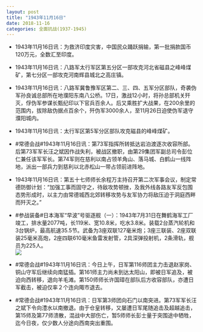 ```yaml
---
layout: post
title: "1943年11月16日"
date: 2018-11-16
categories: 全面抗战(1937-1945)
---
```


<meta name="referrer" content="no-referrer" />

- 1943年11月16日讯：为救济印度灾害，中国民众踊跃捐输，第一批捐款国币120万元，全数汇至印度。 

- 1943年11月16日讯：八路军太行军区第五分区一部攻克河北省磁县之峰峰煤矿，第七分区一部攻克河南辉县城北之高庄镇。 

- 1943年11月16日讯：八路军冀鲁豫军区第二、三、四、五军分区部队，奇袭伪军孙良诚总部所在地濮阳东南八公桥。17日，激战12小时，将孙总部机关歼灭，俘伪军参谋长甄纪印以下官兵百余人。后又乘胜扩大战果，在200余里的范围内，拔除敌伪据点百余个，歼伪军3000余人，至11月26日迫使伪军退守濮阳城内。 

- 1943年11月16日讯：太行军区第5军分区部队攻克磁县的峰峰煤矿。 

- #常德会战#1943年11月16日讯：第73军指挥所转抵达岩泊渡逐次收容所部。后第73军军长汪之斌因作战失利，被战区撤职，由第29集团军副总司令彭位仁兼任该军军长。第74军则在慈利以南占领羊角山、落马城、白鹤山一线阵地，派出一部兵力到慈利以北赤松山一带占领前进阵地。 

- 1943年11月16日讯：第五十七师师长余程万主持召开第二次军事会议，制定常德防御计划：“加强工事而固守之，待敌攻势顿挫，及我外线各路友军反包围态势形成时，以主力由常德城西北郊转移攻势与友军协力将敌压迫于洞庭西畔而歼灭之。” 

- #参战装备#日本海军“早波”号驱逐舰（一）：1943年7月31日在舞鹤海军工厂竣工，排水量2077吨，长119米、宽10.8米，吃水3.8米。装载2台蒸汽轮机和3台锅炉，最高航速35.5节。武备为3座双联127毫米炮；3座三联装、2座双联装25毫米高炮，2座四联610毫米鱼雷发射管，2具深弹投射机，2条滑轨，舰员为225人。 <br/><img src="https://wx2.sinaimg.cn/large/aca367d8ly1fx9o9n7zhwj20hs0higq5.jpg" />

- #常德会战#1943年11月16日讯：今日上午，日军第116师团主力击退赵家岗、铜山守军后继续向南猛插。第161师主力尚未到达太阳山，即被日军追及，被迫向西转移，退向羊毛滩。第150师师长许国璋在部队后方收容部队，亦遭日军截击，被迫仅率２个连向陬市退去。 

- #常德会战#1943年11月16日讯：日军第3师团向石门以南突进。第73军军长汪之斌下令向澧水以南撤退。由于仓皇转移，又屡遭日军尾随追击及超越追击，第15师及第77师溃散，混战中大部伤亡，暂5师师长彭士量于突围途中牺牲，迄今日夜，仅少数人分途向西南突出重围。 

